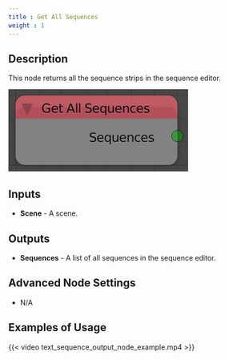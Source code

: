 ```yaml
---
title : Get All Sequences
weight : 1
---
```


## Description

This node returns all the sequence strips in the sequence editor.

![image](get_all_sequences_node.png)

## Inputs

  - **Scene** - A scene.

## Outputs

  - **Sequences** - A list of all sequences in the sequence editor.

## Advanced Node Settings

  - N/A

## Examples of Usage

{{< video text_sequence_output_node_example.mp4 >}}
